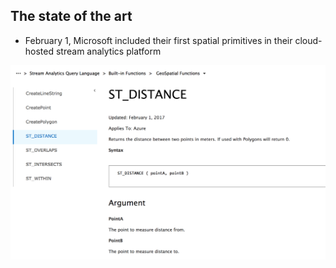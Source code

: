 ## The state of the art

* February 1, Microsoft included their first spatial primitives in their cloud-hosted stream analytics platform

![Azure Stream Analytics geospatial functions](resources/stream-analytics-geospatial-functions.png)


